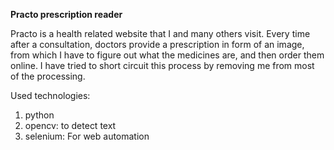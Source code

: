 **Practo prescription reader**

Practo is a health related website that I and many others visit. Every time after a consultation, doctors provide a prescription in form of an image, from which I have to figure out what the medicines are, and then order them online. I have tried to short circuit this process by removing me from most of the processing.

Used technologies:
1. python
2. opencv: to detect text
3. selenium: For web automation

